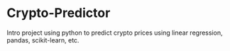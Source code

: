 # Crypto-Predictor
Intro project using python to predict crypto prices using linear regression, pandas, scikit-learn,  etc.
